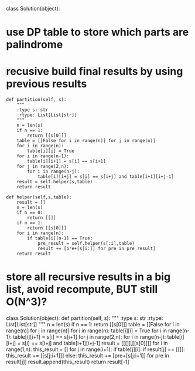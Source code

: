 class Solution(object):
# use DP table to store which parts are palindrome
# recusive build final results by using previous results
    def partition(self, s):
        """
        :type s: str
        :rtype: List[List[str]]
        """
        n = len(s)
        if n == 1:
            return [[s[0]]]
        table = [[False for i in range(n)] for j in range(n)]
        for i in range(n):
            table[i][i] = True
        for i in range(n-1):
            table[i][i+1] = s[i] == s[i+1]
        for j in range(2,n):
            for i in range(n-j):
                table[i][i+j] = s[i] == s[i+j] and table[i+1][i+j-1]
        result = self.helper(s,table)
        return result

    def helper(self,s,table):
        result = []
        n = len(s)
        if n == 0:
            return [[]]
        if n == 1:
            return [[s[0]]]
        for i in range(n):
            if table[i][n-1] == True:
                pre_result = self.helper(s[:i],table)
                result += [pre+[s[i:]] for pre in pre_result]
        return result

# store all recursive results in a big list, avoid recompute, BUT still O(N^3)?        
class Solution(object):
    def partition(self, s):
        """
        :type s: str
        :rtype: List[List[str]]
        """
        n = len(s)
        if n == 1:
            return [[s[0]]]
        table = [[False for i in range(n)] for j in range(n)]
        for i in range(n):
            table[i][i] = True
        for i in range(n-1):
            table[i][i+1] = s[i] == s[i+1]
        for j in range(2,n):
            for i in range(n-j):
                table[i][i+j] = s[i] == s[i+j] and table[i+1][i+j-1]
        result = [[[]],[[s[0]]]]
        for i in range(1,n):
            this_result = []
            for j in range(i+1):
                if table[j][i]:
                    if result[j] == [[]]:
                        this_result += [[s[j:i+1]]]
                    else:
                        this_result += [pre+[s[j:i+1]] for pre in result[j]]
            result.append(this_result)
        return result[-1]

